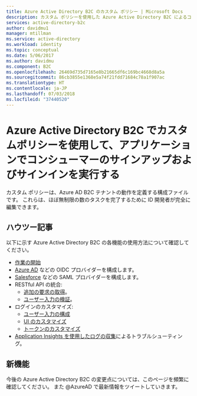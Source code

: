 ```yaml
---
title: Azure Active Directory B2C のカスタム ポリシー | Microsoft Docs
description: カスタム ポリシーを使用した Azure Active Directory B2C によるコンシューマー向けアプリケーションの開発。
services: active-directory-b2c
author: davidmu1
manager: mtillman
ms.service: active-directory
ms.workload: identity
ms.topic: conceptual
ms.date: 5/06/2017
ms.author: davidmu
ms.component: B2C
ms.openlocfilehash: 26469d735d7165e8b21665df6c169bc4668d8a5a
ms.sourcegitcommit: 86cb3855e1368e5a74f21fdd71684c78a1f907ac
ms.translationtype: HT
ms.contentlocale: ja-JP
ms.lasthandoff: 07/03/2018
ms.locfileid: "37440520"
---
```

# <a name="sign-up-and-sign-in-consumers-in-your-applications-using-custom-policies-in-azure-active-directory-b2c"></a>Azure Active Directory B2C でカスタムポリシーを使用して、アプリケーションでコンシューマーのサインアップおよびサインインを実行する

カスタム ポリシーは、Azure AD B2C テナントの動作を定義する構成ファイルです。 これらは、ほぼ無制限の数のタスクを完了するために ID 開発者が完全に編集できます。

## <a name="how-to-articles"></a>ハウツー記事
以下に示す Azure Active Directory B2C の各機能の使用方法について確認してください。

* [作業の開始](active-directory-b2c-overview-custom.md)
* [Azure AD](active-directory-b2c-setup-aad-custom.md) などの OIDC プロバイダーを構成します。
* [Salesforce](active-directory-b2c-setup-sf-app-custom.md) などの SAML プロバイダーを構成します。
* RESTful API の統合:
    * [追加の要求の取得](active-directory-b2c-rest-api-step-custom.md)。
    * [ユーザー入力の検証](active-directory-b2c-rest-api-validation-custom.md)。
* ログインのカスタマイズ:
    * [ユーザー入力の構成](active-directory-b2c-configure-signup-self-asserted-custom.md)
    * [UI のカスタマイズ](active-directory-b2c-ui-customization-custom.md)
    * [トークンのカスタマイズ](active-directory-b2c-reference-manage-sso-and-token-configuration.md)
* [Application Insights を使用したログの収集](active-directory-b2c-troubleshoot-custom.md)によるトラブルシューティング。

## <a name="whats-new"></a>新機能
今後の Azure Active Directory B2C の変更点については、このページを頻繁に確認してください。 また @AzureAD で最新情報をツイートしていきます。



